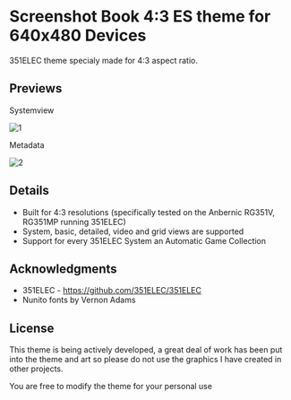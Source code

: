 # Screenshot Book 4:3 ES theme for 640x480 Devices
351ELEC theme specialy made for 4:3 aspect ratio.

## Previews
Systemview

![1](https://user-images.githubusercontent.com/77732736/149667493-9b239b20-3c25-475c-bf0c-cb63af4be09e.jpg)

Metadata

![2](https://user-images.githubusercontent.com/77732736/149667499-e27d6524-9e0b-4482-b5e4-6c9a90ae9e6f.jpg)

## Details

- Built for 4:3 resolutions (specifically tested on the Anbernic RG351V, RG351MP running 351ELEC) 
- System, basic, detailed, video and grid views are supported
- Support for every 351ELEC System an Automatic Game Collection

## Acknowledgments
- 351ELEC - https://github.com/351ELEC/351ELEC
- Nunito fonts by Vernon Adams

## License
This theme is being actively developed, a great deal of work has been put into the theme and art so please do not use the graphics I have created in other projects.

You are free to modify the theme for your personal use

